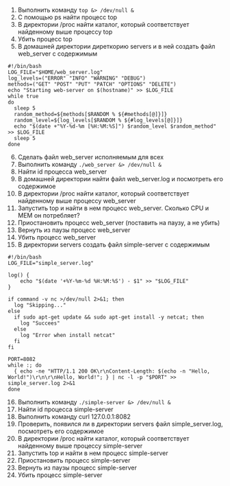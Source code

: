 1) Выполнить команду ```top &> /dev/null &```
2) С помощью ps найти процесс top
3) В директории /proc найти каталог, который соответствует найденному выше процессу top
4) Убить процесс top
5) В домашней директории диреткорию servers и в ней создать файл web_server с содержимым
```
#!/bin/bash
LOG_FILE="$HOME/web_server.log"
log_levels=("ERROR" "INFO" "WARNING" "DEBUG")
methods=("GET" "POST" "PUT" "PATCH" "OPTIONS" "DELETE")
echo "Starting web-server on $(hostname)" >> $LOG_FILE
while true
do
  sleep 5
  random_method=${methods[$RANDOM % ${#methods[@]}]}
  random_level=${log_levels[$RANDOM % ${#log_levels[@]}]}
  echo "$(date +"%Y-%d-%m [%H:%M:%S]") $random_level $random_method" >> $LOG_FILE
  sleep 5
done
```
6) Сделать файл web_server исполняемым для всех
7) Выполнить команду ```./web_server &> /dev/null &```
8) Найти id процесса web_server
9) В домашней директории найти файл web_server.log и посмотреть его содержимое
10) В директории /proc найти каталог, который соответствует найденному выше процессу web_server
11) Запустить top и найти в нем процесс web_server. Сколько CPU и MEM он потребляет?
12) Приостановить процесс web_server (поставить на паузу, а не убить)
13) Вернуть из паузы процесс web_server
14) Убить процесс web_server
15) В директории servers создать файл simple-server с содержимым
```
#!/bin/bash
LOG_FILE="simple_server.log"

log() {
    echo "$(date '+%Y-%m-%d %H:%M:%S') - $1" >> "$LOG_FILE"
}

if command -v nc >/dev/null 2>&1; then
  log "Skipping..."
else
  if sudo apt-get update && sudo apt-get install -y netcat; then
    log "Succees"
  else
    log "Error when install netcat"
  fi
fi

PORT=8082
while :; do
  { echo -ne "HTTP/1.1 200 OK\r\nContent-Length: $(echo -n "Hello, World!")\r\n\r\nHello, World!"; } | nc -l -p "$PORT" >> simple_server.log 2>&1
done
```
16) Выполнить команду ```./simple-server &> /dev/null &```
17) Найти id процесса simple-server
18) Выполнить команду curl 127.0.0.1:8082
19) Проверить, появился ли в директории servers файл simple_server.log, посмотреть его содержимое
20) В директории /proc найти каталог, который соответствует найденному выше процессу simple-server
21) Запустить top и найти в нем процесс simple-server
22) Приостановить процесс simple-server
23) Вернуть из паузы процесс simple-server
24) Убить процесс simple-server
